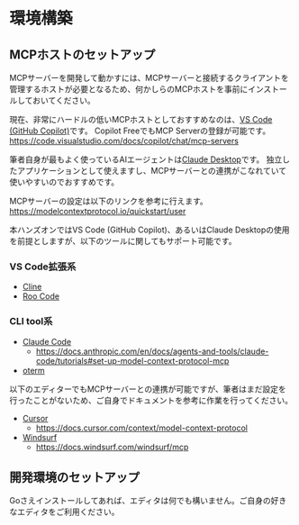 # 環境構築

## MCPホストのセットアップ

MCPサーバーを開発して動かすには、MCPサーバーと接続するクライアントを管理するホストが必要となるため、何かしらのMCPホストを事前にインストールしておいてください。

現在、非常にハードルの低いMCPホストとしておすすめなのは、[VS Code (GitHub Copilot)](https://code.visualstudio.com/)です。
Copilot FreeでもMCP Serverの登録が可能です。
https://code.visualstudio.com/docs/copilot/chat/mcp-servers

筆者自身が最もよく使っているAIエージェントは[Claude Desktop](https://claude.ai/download)です。
独立したアプリケーションとして使えますし、MCPサーバーとの連携がこなれていて使いやすいのでおすすめです。

MCPサーバーの設定は以下のリンクを参考に行えます。
https://modelcontextprotocol.io/quickstart/user

本ハンズオンではVS Code (GitHub Copilot)、あるいはClaude Desktopの使用を前提としますが、以下のツールに関してもサポート可能です。

### VS Code拡張系

* [Cline](https://github.com/cline/cline)
* [Roo Code](https://github.com/RooVetGit/Roo-Code)

### CLI tool系

* [Claude Code](https://docs.anthropic.com/en/docs/agents-and-tools/claude-code/overview)
  - https://docs.anthropic.com/en/docs/agents-and-tools/claude-code/tutorials#set-up-model-context-protocol-mcp
* [oterm](https://github.com/ggozad/oterm)

以下のエディターでもMCPサーバーとの連携が可能ですが、筆者はまだ設定を行ったことがないため、ご自身でドキュメントを参考に作業を行ってください。　

* [Cursor](https://github.com/cursor-ai/cursor)
  - https://docs.cursor.com/context/model-context-protocol
* [Windsurf](https://github.com/windsurf-io/windsurf)
  - https://docs.windsurf.com/windsurf/mcp

## 開発環境のセットアップ

Goさえインストールしてあれば、エディタは何でも構いません。ご自身の好きなエディタをご利用ください。
